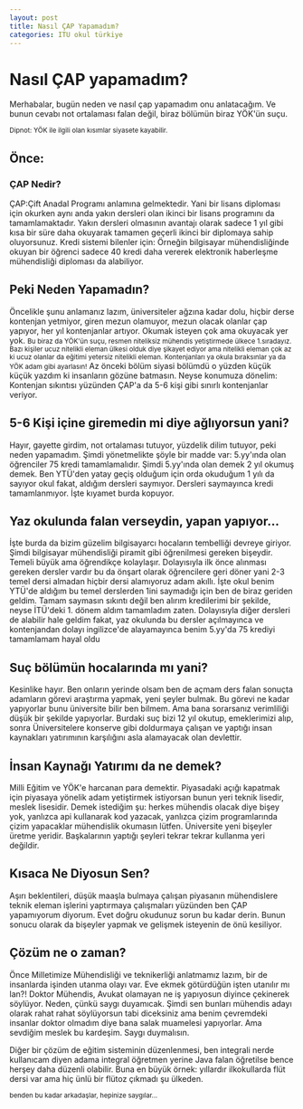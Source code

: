```yaml
---
layout: post
title: Nasıl ÇAP Yapamadım?
categories: ITU okul türkiye
---
```


<h1>Nasıl ÇAP yapamadım?</h1>

<p>Merhabalar, bugün neden ve nasıl çap yapamadım onu anlatacağım. Ve bunun cevabı not ortalaması falan değil, biraz bölümün biraz YÖK'ün suçu.</p>
<p><small>Dipnot: YÖK ile ilgili olan kısımlar siyasete kayabilir.</small></p>

<h2>Önce:</h2>
<h3>ÇAP Nedir?</h3>

<p>ÇAP:Çift Anadal Programı anlamına gelmektedir. Yani bir lisans diploması için okurken aynı anda yakın dersleri olan ikinci bir lisans programını da tamamlamaktadır. Yakın dersleri olmasının avantajı olarak sadece 1 yıl gibi kısa bir süre daha okuyarak tamamen geçerli ikinci bir diplomaya sahip oluyorsunuz. Kredi sistemi bilenler için: Örneğin bilgisayar mühendisliğinde okuyan bir öğrenci sadece 40 kredi daha vererek elektronik haberleşme mühendisliği diploması da alabiliyor.</p>

<h2>Peki Neden Yapamadın?</h2>
<p>Öncelikle şunu anlamanız lazım, üniversiteler ağzına kadar dolu, hiçbir derse kontenjan yetmiyor, giren mezun olamuyor, mezun olacak olanlar çap yapıyor, her yıl kontenjanlar artıyor. Okumak isteyen çok ama okuyacak yer yok. <small>Bu biraz da YÖK'ün suçu, resmen niteliksiz mühendis yetiştirmede ülkece 1.sıradayız. Bazı kişiler ucuz nitelikli eleman ülkesi olduk diye şikayet ediyor ama nitelikli eleman çok az ki ucuz olanlar da eğitimi yetersiz nitelikli eleman. Kontenjanları ya okula bıraksınlar ya da YÖK adam gibi ayarlasın!</small> Az önceki bölüm siyasi bölümdü o yüzden küçük küçük yazdım ki insanların gözüne batmasın. Neyse konumuza dönelim: Kontenjan sıkıntısı yüzünden ÇAP'a da 5-6 kişi gibi sınırlı kontenjanlar veriyor.</p>

<h2>5-6 Kişi içine giremedin mi diye ağlıyorsun yani?</h2>
<p>Hayır, gayette girdim, not ortalaması tutuyor, yüzdelik dilim tutuyor, peki neden yapamadım. Şimdi yönetmelikte şöyle bir madde var: 5.yy'ında olan öğrenciler 75 kredi tamamlamalıdır. Şimdi 5.yy'ında olan demek 2 yıl okumuş demek. Ben YTÜ'den yatay geçiş olduğum için orda okuduğum 1 yılı da sayıyor okul fakat, aldığım dersleri saymıyor. Dersleri saymayınca kredi tamamlanmıyor. İşte kıyamet burda kopuyor.</p>

<h2>Yaz okulunda falan verseydin, yapan yapıyor...</h2>
<p>İşte burda da bizim güzelim bilgisayarcı hocaların tembelliği devreye giriyor. Şimdi bilgisayar mühendisliği piramit gibi öğrenilmesi gereken bişeydir. Temeli büyük ama öğrendikçe kolaylaşır. Dolayısıyla ilk önce alınması gereken dersler vardır bu da önşart olarak öğrencilere geri döner yani 2-3 temel dersi almadan hiçbir dersi alamıyoruz adam akıllı. İşte okul benim YTÜ'de aldığım bu temel derslerden 1ini saymadığı için ben de biraz geriden geldim. Tamam saymasın sıkıntı değil ben alırım kredilerimi bir şekilde, neyse İTÜ'deki 1. dönem aldım tamamladım zaten. Dolayısıyla diğer dersleri de alabilir hale geldim fakat, yaz okulunda bu dersler açılmayınca ve kontenjandan dolayı ingilizce'de alayamayınca benim 5.yy'da 75 krediyi tamamlamam hayal oldu</p>

<h2>Suç bölümün hocalarında mı yani?</h2>
<p>Kesinlike hayır. Ben onların yerinde olsam ben de açmam ders falan sonuçta adamların görevi araştırma yapmak, yeni şeyler bulmak. Bu görevi ne kadar yapıyorlar bunu üniversite bilir ben bilmem. Ama bana sorarsanız verimliliği düşük bir şekilde yapıyorlar. Burdaki suç bizi 12 yıl okutup, emeklerimizi alıp, sonra Üniversitelere konserve gibi doldurmaya çalışan ve yaptığı insan kaynakları yatırımının karşılığını asla alamayacak olan devlettir.</p>

<h2>İnsan Kaynağı Yatırımı da ne demek?</h2>
<p>Milli Eğitim ve YÖK'e harcanan para demektir. Piyasadaki açığı kapatmak için piyasaya yönelik adam yetiştirmek istiyorsan bunun yeri teknik lisedir, meslek lisesidir. Demek istediğim şu: herkes mühendis olacak diye bişey yok, yanlızca api kullanarak kod yazacak, yanlızca çizim programlarında çizim yapacaklar mühendislik okumasın lütfen. Üniversite yeni bişeyler üretme yeridir. Başkalarının yaptığı şeyleri tekrar tekrar kullanma yeri değildir.</p>

<h2>Kısaca Ne Diyosun Sen?</h2>
<p> Aşırı beklentileri, düşük maaşla bulmaya çalışan piyasanın mühendislere teknik eleman işlerini yaptırmaya çalışmaları yüzünden ben ÇAP yapamıyorum diyorum. Evet doğru okudunuz sorun bu kadar derin. Bunun sonucu olarak da bişeyler yapmak ve gelişmek isteyenin de önü kesiliyor.</p>

<h2>Çözüm ne o zaman?</h2>
<p>Önce Milletimize Mühendisliği ve teknikerliği anlatmamız lazım, bir de insanlarda işinden utanma olayı var. Eve ekmek götürdüğün işten utanılır mı lan?! Doktor Mühendis, Avukat olamayan ne iş yapıyosun diyince çekinerek söylüyor. Neden, çünkü saygı duyamıcak. Şimdi sen bunları mühendis adayı olarak rahat rahat söylüyorsun tabi diceksiniz ama benim çevremdeki insanlar doktor olmadım diye bana salak muamelesi yapıyorlar. Ama sevdiğim meslek bu kardeşim. Saygı duymalısın.</p>

<p>Diğer bir çözüm de eğitim sisteminin düzenlenmesi, ben integrali nerde kullanıcam diyen adama integral öğretmen yerine Java falan öğretilse bence herşey daha düzenli olabilir. Buna en büyük örnek: yıllardır ilkokullarda flüt dersi var ama hiç ünlü bir flütoz çıkmadı şu ülkeden.</p>


<small>benden bu kadar arkadaşlar, hepinize saygılar...</small>